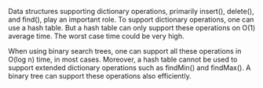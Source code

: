  Data structures supporting dictionary operations, primarily insert(), delete(), and find(), play an important role. To support dictionary operations, one can use a hash table. But a hash table can only support these operations on O(1) average time. The worst case time could be very high.

When using binary search trees, one can support all these operations in O(log n) time, in most cases. Moreover, a hash table cannot be used to support extended dictionary operations such as findMin() and findMax(). A binary tree can support these operations also efficiently.

